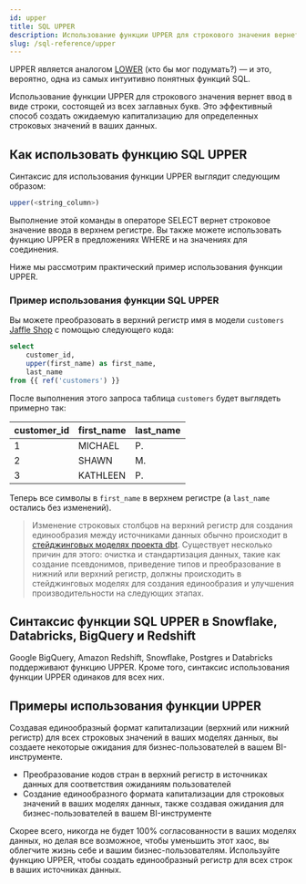 ```yaml
---
id: upper
title: SQL UPPER
description: Использование функции UPPER для строкового значения вернет ввод в виде строки, состоящей из всех заглавных букв. Это эффективный способ создать ожидаемую капитализацию для определенных строковых значений в ваших данных.
slug: /sql-reference/upper
---
```


<head>
    <title>Работа с функцией SQL UPPER</title>
</head>

UPPER является аналогом [LOWER](/sql-reference/lower) (кто бы мог подумать?) — и это, вероятно, одна из самых интуитивно понятных функций SQL.

Использование функции UPPER для строкового значения вернет ввод в виде строки, состоящей из всех заглавных букв. Это эффективный способ создать ожидаемую капитализацию для определенных строковых значений в ваших данных.

## Как использовать функцию SQL UPPER

Синтаксис для использования функции UPPER выглядит следующим образом:

```sql
upper(<string_column>)
```
Выполнение этой команды в операторе SELECT вернет строковое значение ввода в верхнем регистре. Вы также можете использовать функцию UPPER в предложениях WHERE и на значениях для соединения.

Ниже мы рассмотрим практический пример использования функции UPPER.

### Пример использования функции SQL UPPER

Вы можете преобразовать в верхний регистр имя в модели `customers` [Jaffle Shop](https://github.com/dbt-labs/jaffle_shop) с помощью следующего кода:

```sql
select 
	customer_id,
	upper(first_name) as first_name,
	last_name
from {{ ref('customers') }}
```

После выполнения этого запроса таблица `customers` будет выглядеть примерно так:

| customer_id | first_name | last_name |
|---|---|---|
| 1 | MICHAEL | P. |
| 2 | SHAWN | M. |
| 3 | KATHLEEN | P. |

Теперь все символы в `first_name` в верхнем регистре (а `last_name` остались без изменений).

> Изменение строковых столбцов на верхний регистр для создания единообразия между источниками данных обычно происходит в [стейджинговых моделях проекта dbt](https://docs.getdbt.com/best-practices/how-we-structure/2-staging). Существует несколько причин для этого: очистка и стандартизация данных, такие как создание псевдонимов, приведение типов и преобразование в нижний или верхний регистр, должны происходить в стейджинговых моделях для создания единообразия и улучшения производительности на следующих этапах.

## Синтаксис функции SQL UPPER в Snowflake, Databricks, BigQuery и Redshift

Google BigQuery, Amazon Redshift, Snowflake, Postgres и Databricks поддерживают функцию UPPER. Кроме того, синтаксис использования функции UPPER одинаков для всех них.

## Примеры использования функции UPPER

Создавая единообразный формат капитализации (верхний или нижний регистр) для всех строковых значений в ваших моделях данных, вы создаете некоторые ожидания для бизнес-пользователей в вашем BI-инструменте.
- Преобразование кодов стран в верхний регистр в источниках данных для соответствия ожиданиям пользователей
- Создание единообразного формата капитализации для строковых значений в ваших моделях данных, также создавая ожидания для бизнес-пользователей в вашем BI-инструменте

Скорее всего, никогда не будет 100% согласованности в ваших моделях данных, но делая все возможное, чтобы уменьшить этот хаос, вы облегчите жизнь себе и вашим бизнес-пользователям. Используйте функцию UPPER, чтобы создать единообразный регистр для всех строк в ваших источниках данных.